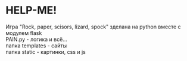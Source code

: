 # HELP-ME!
Игра "Rock, paper, scisors, lizard, spock" зделана на python вместе с модулем flask
<br> PAIN.py - логика и всё... 
<br> папка templates - сайты
<br> папка static - картинки, css и js
